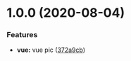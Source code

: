 # 1.0.0 (2020-08-04)


### Features

* **vue:** vue pic ([372a9cb](https://github.com/FearlessMa/FENotes-pic/commit/372a9cb0cf96146609aa2fca32a80f09c4e05326))



